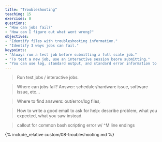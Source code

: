 ```yaml
---
title: "Troubleshooting"
teaching: 15
exercises: 0
questions:
- "How can jobs fail?"  
- "How can I figure out what went wrong?"
objectives:
- "Identify files with troubleshooting information."
- "Identify 3 ways jobs can fail."  
keypoints: 
- "Always run a test job before submitting a full scale job."  
- "To test a new job, use an interactive session beore submitting."  
- "You can use log, standard output, and standard error information to determine why jobs fail." 
---
```


> Run test jobs / interactive jobs.  

> Where can jobs fail?  Answer: scheduler/hardware issue, software issue, etc...

> Where to find answers: out/error/log files, 

> How to write a good email to ask for help: describe problem, what you 
> expected, what you saw instead.  

> callout for common bash scripting error w/ ^M line endings

{% include_relative custom/08-troubleshooting.md %}

